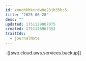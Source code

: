 ```yaml
---
id: xmnohkhkcrdw0e23jb35hc5
title: "2025-06-28"
desc: ""
updated: 1751129007075
created: 1751128967352
traitIds:
  - journalNote
---
```


-[[swe.cloud.aws.services.backup]]
